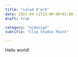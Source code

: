 ```yaml
---
title: "salad d'ork"
date: 2023-04-11T13:00:00+01:00
draft: true

category: "uidesign"
subtitle: "Clip Studio Paint"

---
```


Hello world!